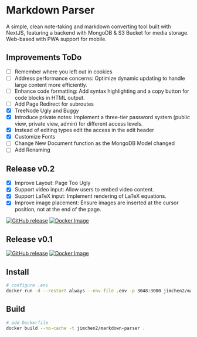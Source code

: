 # Markdown Parser

A simple, clean note-taking and markdown converting tool built with NextJS, featuring a backend with MongoDB & S3 Bucket for media storage. Web-based with PWA support for mobile.

## Improvements ToDo

- [ ] Remember where you left out in cookies
- [ ] Address performance concerns: Optimize dynamic updating to handle large content more efficiently.
- [ ] Enhance code formatting: Add syntax highlighting and a copy button for code blocks in HTML output.
- [ ] Add Page Redirect for subroutes
- [x] TreeNode Ugly and Buggy
- [x] Introduce private notes: Implement a three-tier password system (public view, private view, admin) for different access levels.
- [x] Instead of editing types edit the access in the edit header
- [x] Customize Fonts
- [ ] Change New Document function as the MongoDB Model changed
- [ ] Add Renaming

## Release v0.2

- [x] Improve Layout: Page Too Ugly
- [x] Support video input: Allow users to embed video content.
- [x] Support LaTeX input: Implement rendering of LaTeX equations.
- [x] Improve image placement: Ensure images are inserted at the cursor position, not at the end of the page.

[![GitHub release](https://img.shields.io/github/v/release/jimchen2/markdown-parser?include_prereleases&logo=github)](https://github.com/jimchen2/markdown-parser/releases/tag/v0.2)
[![Docker Image](https://img.shields.io/badge/Docker-jimchen2%2Fmarkdown--parser-blue?logo=docker)](https://hub.docker.com/r/jimchen2/markdown-parser)

## Release v0.1

[![GitHub release](https://img.shields.io/github/v/release/jimchen2/markdown-parser?include_prereleases&logo=github)](https://github.com/jimchen2/markdown-parser/releases/tag/v0.1)
[![Docker Image](https://img.shields.io/badge/Docker-jimchen2%2Fmarkdown--parser-blue?logo=docker)](https://hub.docker.com/layers/jimchen2/markdown-parser/v0.1/images/sha256-9a3f95ce1323a4b617a1980749997882c01f7bd89871830f4007228787df2af8)

## Install

```sh
# configure .env
docker run -d --restart always --env-file .env -p 3048:3000 jimchen2/markdown-parser:latest
```

## Build

```sh
# add Dockerfile
docker build --no-cache -t jimchen2/markdown-parser .
```
